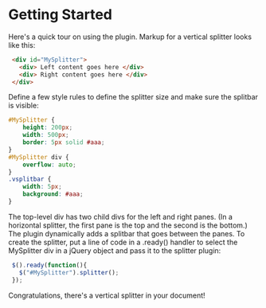 # Getting Started

Here's a quick tour on using the plugin. Markup for a vertical splitter looks like this:
```html
 <div id="MySplitter">
   <div> Left content goes here </div>
   <div> Right content goes here </div>
 </div>
```

Define a few style rules to define the splitter size and make sure the splitbar is visible:
```css
#MySplitter {
	height: 200px;
	width: 500px;
	border: 5px solid #aaa;
}
#MySplitter div {
	overflow: auto;
}
.vsplitbar {
	width: 5px;
	background: #aaa;
}
```

The top-level div has two child divs for the left and right panes. (In a horizontal splitter, the first pane is the top and the second is the bottom.) The plugin dynamically adds a splitbar that goes between the panes. To create the splitter, put a line of code in a .ready() handler to select the MySplitter div in a jQuery object and pass it to the splitter plugin:
``` javascript
 $().ready(function(){
   $("#MySplitter").splitter();
 });
```

Congratulations, there's a vertical splitter in your document!

